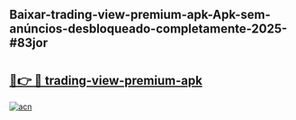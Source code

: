 ## Baixar-trading-view-premium-apk-Apk-sem-anúncios-desbloqueado-completamente-2025-#83jor

# <h2><a href="https://ainizakaria.my?title=trading-view-premium-apk&ref=22M">🔗👉 🔴 trading-view-premium-apk</a></h2>

[![acn](https://github.com/user-attachments/assets/0f9c940e-d8b0-45ae-aac7-cd30a18b3e1c)](https://ainizakaria.my?title=trading-view-premium-apk&ref=22M)

